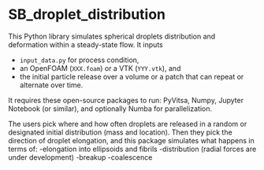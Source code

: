 # SB_droplet_distribution
This Python library simulates spherical droplets distribution and deformation within a steady-state flow. It inputs
 - ```input_data.py``` for process condition,
 - an OpenFOAM (```XXX.foam```) or a VTK (```YYY.vtk```), and
 - the initial particle release over a volume or a patch that can repeat or alternate over time.

It requires these open-source packages to run: PyVitsa, Numpy, Jupyter Notebook (or similar), and optionally Numba for parallelization.

The users pick where and how often droplets are released in a random or designated initial distribution (mass and location). Then they pick the direction of droplet elongation, and this package simulates what happens in terms of:
-elongation into ellipsoids and fibrils
-distribution (radial forces are under development)
-breakup 
-coalescence
